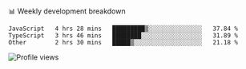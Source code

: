 📊 Weekly development breakdown
<!--START_SECTION:waka-->

```text
JavaScript   4 hrs 28 mins   █████████▒░░░░░░░░░░░░░░░   37.84 %
TypeScript   3 hrs 46 mins   ████████░░░░░░░░░░░░░░░░░   31.89 %
Other        2 hrs 30 mins   █████▒░░░░░░░░░░░░░░░░░░░   21.18 %
```

<!--END_SECTION:waka-->

<img src="https://gpvc.arturio.dev/iqbalfasri" alt="Profile views"/>
